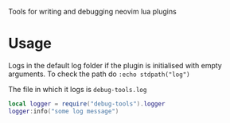 Tools for writing and debugging neovim lua plugins


# Usage

Logs in the default log folder if the plugin is initialised with empty arguments.
To check the path do `:echo stdpath("log")`

The file in which it logs is `debug-tools.log`


```lua
local logger = require("debug-tools").logger
logger:info("some log message")
```
